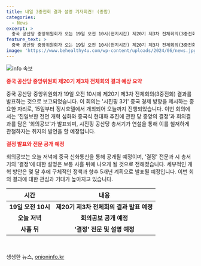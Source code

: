 ```yaml
---
title: 내일 3중전회 결과 설명 기자회견! (종합)
categories:
  - News
excerpt: >
  중국 공산당 중앙위원회가 오는 19일 오전 10시(현지시간) 제20기 제3차 전체회의(3중전회) 결과를 공개할 예정이다. 3중전회는 시진핑 3기 중국 경제 방향을 제시하는 중요한 행사로, 기자회견을 통해 결정과 주요 결정 사항을 소개할 예정이다. 이에 대한 설명은 사흘 뒤에 나올 예정이며, 세부적인 개혁 방안은 추후 몇 달 뒤에 발표될 것으로 보인다. 이러한 전망에 대한 기대감이 높아지고 있다.
feature_text: >
  중국 공산당 중앙위원회가 오는 19일 오전 10시(현지시간) 제20기 제3차 전체회의(3중전회) 결과를 공개할 예정이다. 3중전회는 시진핑 3기 중국 경제 방향을 제시하는 중요한 행사로, 기자회견을 통해 결정과 주요 결정 사항을 소개할 예정이다. 이에 대한 설명은 사흘 뒤에 나올 예정이며, 세부적인 개혁 방안은 추후 몇 달 뒤에 발표될 것으로 보인다. 이러한 전망에 대한 기대감이 높아지고 있다.
image: 'https://www.behealthy4u.com/wp-content/uploads/2024/06/news.jpg'
---
```


<p><img src="https://www.behealthy4u.com/wp-content/uploads/2024/06/news.jpg" alt="info 속보" /></p>

<p><b><span style="color: #ee2323;">중국 공산당 중앙위원회 제20기 제3차 전체회의 결과 예상 요약</span></b></p>

<p data-ke-size="size16">중국 공산당 중앙위원회가 19일 오전 10시에 제20기 제3차 전체회의(3중전회) 결과를 발표하는 것으로 보고되었습니다. 이 회의는 '시진핑 3기' 중국 경제 방향을 제시하는 중요한 자리로, 15일부터 징시호텔에서 개최되어 오늘까지 진행되었습니다. 이번 회의에서는 '진일보한 전면 개혁 심화와 중국식 현대화 추진에 관한 당 중앙의 결정'과 회의결과를 담은 '회의공보'가 발표되며, 시진핑 공산당 총서기가 연설을 통해 이를 철저하게 관철하자는 취지의 발언을 할 예정입니다.</p>

<p><b><span style="color: #ee2323;">결정 발표와 전문 공개 예정</span></b></p>

<p data-ke-size="size16">회의공보는 오늘 저녁에 중국 신화통신을 통해 공개될 예정이며, '결정' 전문과 시 총서기의 '결정'에 대한 설명은 보통 사흘 뒤에 나오게 될 것으로 전해졌습니다. 세부적인 개혁 방안은 몇 달 후에 구체적인 정책과 향후 5개년 계획으로 발표될 예정입니다. 이번 회의 결과에 대한 관심과 기대가 높아지고 있습니다.</p>

<table>
<thead>
<tr>
<th style="text-align: center;">시간</th>
<th style="text-align: center;">내용</th>
</tr>
</thead>
<tbody>
<tr>
<td style="text-align: center; height: 17px;"><b>19일 오전 10시</b></td>
<td style="text-align: center; height: 17px;"><b>제20기 제3차 전체회의 결과 발표 예정</b></td>
</tr>
<tr>
<td style="text-align: center; height: 17px;"><b>오늘 저녁</b></td>
<td style="text-align: center; height: 17px;"><b>회의공보 공개 예정</b></td>
</tr>
<tr>
<td style="text-align: center; height: 17px;"><b>사흘 뒤</b></td>
<td style="text-align: center; height: 17px;"><b>'결정' 전문 및 설명 예정</b></td>
</tr>
</tbody>
</table>

<p data-ke-size="size16">&nbsp;</p>
생생한 뉴스, <a href="https://onioninfo.kr" rel="dofollow">onioninfo.kr</a>



